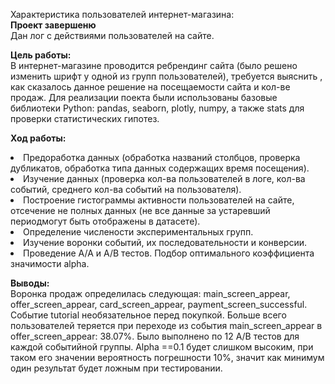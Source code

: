 Характеристика пользователей интернет-магазина:<br>
<b>Проект завершеню</b><br>
Дан лог с действиями пользователей на сайте.

<b>Цель работы:</b><br>
В интернет-магазине проводится ребрендинг сайта (было решено изменить шрифт у одной из групп пользователей), требуется выяснить , как сказалось данное решение на посещаемости сайта и кол-ве продаж.
Для реализации поекта были использованы базовые библиотеки Python: pandas, seaborn, plotly, numpy,  а также stats для проверки статистических гипотез.

<b>Ход работы:</b><br>
<li>Предоработка данных (обработка названий столбцов, проверка дубликатов, обработка типа данных содержащих время посещения).</li>
<li>Изучение данных (проверка кол-ва пользователей в логе, кол-ва событий, среднего кол-ва событий на пользователя).</li>
<li>Построение гистограммы активности пользователей на сайте, отсечение не полных данных (не все данные за устаревший периодмогут быть отображены в датасете).</li>
<li>Определение числености экспериментальных групп.</li>
<li>Изучение воронки событий, их последовательности и конверсии.</li>
<li>Проведение А/А и А/В тестов. Подбор оптимального коэффициента значимости alpha.</li>

<b>Выводы:</b><br>
<lo>Воронка продаж определилась следующая: main_screen_appear, offer_screen_appear, card_screen_appear, payment_screen_successful. Событие tutorial необязательное перед покупкой.</lo>
<lo>Больше всего пользователей теряется при переходе из события main_screen_appear в offer_screen_appear: 38.07%.</lo>
<lo>Было выполнено по 12 А/В тестов для каждой событийной группы. Alpha ==0.1 будет слишком высоким, при таком его значении вероятность погрешности 10%, значит как минимум один результат будет ложным при тестировании.</lo>  
